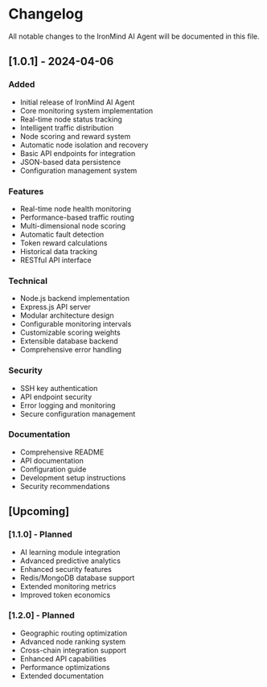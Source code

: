 # Changelog

All notable changes to the IronMind AI Agent will be documented in this file.

## [1.0.1] - 2024-04-06

### Added
- Initial release of IronMind AI Agent
- Core monitoring system implementation
- Real-time node status tracking
- Intelligent traffic distribution
- Node scoring and reward system
- Automatic node isolation and recovery
- Basic API endpoints for integration
- JSON-based data persistence
- Configuration management system

### Features
- Real-time node health monitoring
- Performance-based traffic routing
- Multi-dimensional node scoring
- Automatic fault detection
- Token reward calculations
- Historical data tracking
- RESTful API interface

### Technical
- Node.js backend implementation
- Express.js API server
- Modular architecture design
- Configurable monitoring intervals
- Customizable scoring weights
- Extensible database backend
- Comprehensive error handling

### Security
- SSH key authentication
- API endpoint security
- Error logging and monitoring
- Secure configuration management

### Documentation
- Comprehensive README
- API documentation
- Configuration guide
- Development setup instructions
- Security recommendations

## [Upcoming]

### [1.1.0] - Planned
- AI learning module integration
- Advanced predictive analytics
- Enhanced security features
- Redis/MongoDB database support
- Extended monitoring metrics
- Improved token economics

### [1.2.0] - Planned
- Geographic routing optimization
- Advanced node ranking system
- Cross-chain integration support
- Enhanced API capabilities
- Performance optimizations
- Extended documentation 